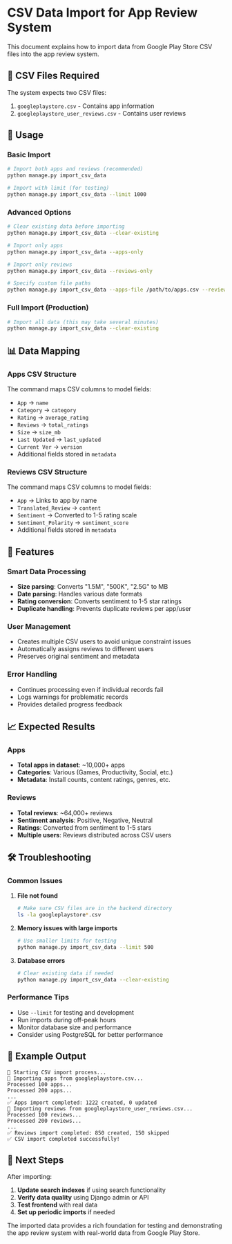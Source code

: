 # CSV Data Import for App Review System

This document explains how to import data from Google Play Store CSV files into the app review system.

## 📁 CSV Files Required

The system expects two CSV files:
1. `googleplaystore.csv` - Contains app information
2. `googleplaystore_user_reviews.csv` - Contains user reviews

## 🚀 Usage

### Basic Import
```bash
# Import both apps and reviews (recommended)
python manage.py import_csv_data

# Import with limit (for testing)
python manage.py import_csv_data --limit 1000
```

### Advanced Options
```bash
# Clear existing data before importing
python manage.py import_csv_data --clear-existing

# Import only apps
python manage.py import_csv_data --apps-only

# Import only reviews
python manage.py import_csv_data --reviews-only

# Specify custom file paths
python manage.py import_csv_data --apps-file /path/to/apps.csv --reviews-file /path/to/reviews.csv
```

### Full Import (Production)
```bash
# Import all data (this may take several minutes)
python manage.py import_csv_data --clear-existing
```

## 📊 Data Mapping

### Apps CSV Structure
The command maps CSV columns to model fields:
- `App` → `name`
- `Category` → `category`
- `Rating` → `average_rating`
- `Reviews` → `total_ratings`
- `Size` → `size_mb`
- `Last Updated` → `last_updated`
- `Current Ver` → `version`
- Additional fields stored in `metadata`

### Reviews CSV Structure
The command maps CSV columns to model fields:
- `App` → Links to app by name
- `Translated_Review` → `content`
- `Sentiment` → Converted to 1-5 rating scale
- `Sentiment_Polarity` → `sentiment_score`
- Additional fields stored in `metadata`

## 🔧 Features

### Smart Data Processing
- **Size parsing**: Converts "1.5M", "500K", "2.5G" to MB
- **Date parsing**: Handles various date formats
- **Rating conversion**: Converts sentiment to 1-5 star ratings
- **Duplicate handling**: Prevents duplicate reviews per app/user

### User Management
- Creates multiple CSV users to avoid unique constraint issues
- Automatically assigns reviews to different users
- Preserves original sentiment and metadata

### Error Handling
- Continues processing even if individual records fail
- Logs warnings for problematic records
- Provides detailed progress feedback

## 📈 Expected Results

### Apps
- **Total apps in dataset**: ~10,000+ apps
- **Categories**: Various (Games, Productivity, Social, etc.)
- **Metadata**: Install counts, content ratings, genres, etc.

### Reviews
- **Total reviews**: ~64,000+ reviews
- **Sentiment analysis**: Positive, Negative, Neutral
- **Ratings**: Converted from sentiment to 1-5 stars
- **Multiple users**: Reviews distributed across CSV users

## 🛠️ Troubleshooting

### Common Issues

1. **File not found**
   ```bash
   # Make sure CSV files are in the backend directory
   ls -la googleplaystore*.csv
   ```

2. **Memory issues with large imports**
   ```bash
   # Use smaller limits for testing
   python manage.py import_csv_data --limit 500
   ```

3. **Database errors**
   ```bash
   # Clear existing data if needed
   python manage.py import_csv_data --clear-existing
   ```

### Performance Tips
- Use `--limit` for testing and development
- Run imports during off-peak hours
- Monitor database size and performance
- Consider using PostgreSQL for better performance

## 📝 Example Output

```
🚀 Starting CSV import process...
📱 Importing apps from googleplaystore.csv...
Processed 100 apps...
Processed 200 apps...
...
✅ Apps import completed: 1222 created, 0 updated
📝 Importing reviews from googleplaystore_user_reviews.csv...
Processed 100 reviews...
Processed 200 reviews...
...
✅ Reviews import completed: 850 created, 150 skipped
✅ CSV import completed successfully!
```

## 🎯 Next Steps

After importing:
1. **Update search indexes** if using search functionality
2. **Verify data quality** using Django admin or API
3. **Test frontend** with real data
4. **Set up periodic imports** if needed

The imported data provides a rich foundation for testing and demonstrating the app review system with real-world data from Google Play Store.
